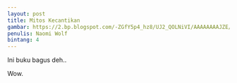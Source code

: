 ```yaml
---
layout: post
title: Mitos Kecantikan 
gambar: https://2.bp.blogspot.com/-ZGfY5p4_hz8/UJ2_QOLNiVI/AAAAAAAAJZE/qAdpENe1lrE/s1600/mitos+kecantikan.jpg
penulis: Naomi Wolf
bintang: 4
---
```


Ini buku bagus deh..

Wow.